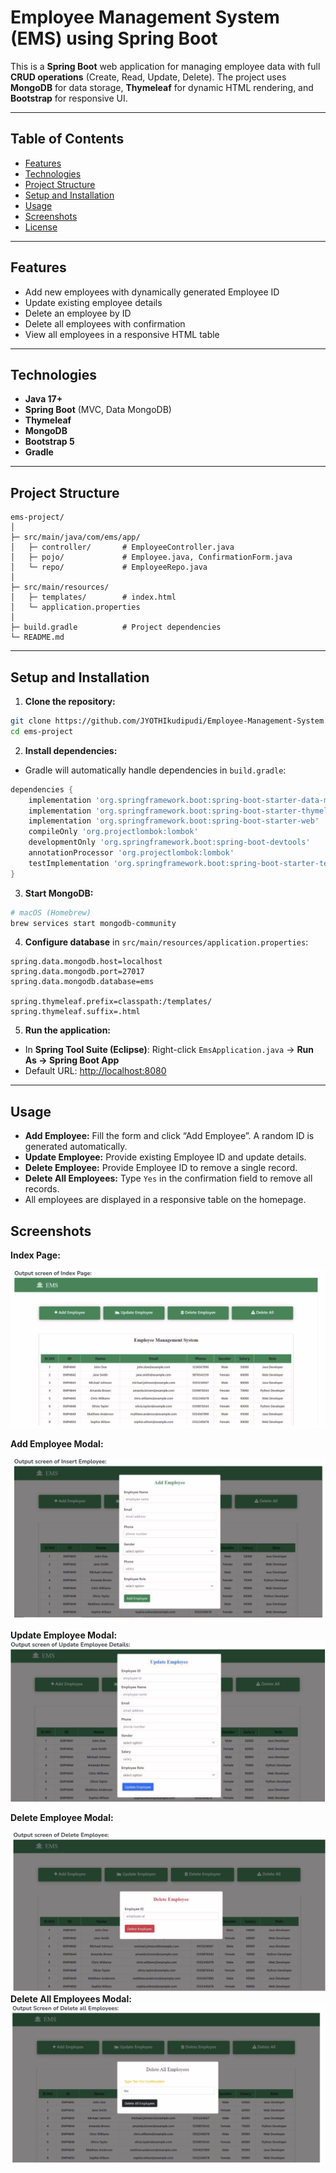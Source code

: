 
# Employee Management System (EMS) using Spring Boot

This is a **Spring Boot** web application for managing employee data with full **CRUD operations** (Create, Read, Update, Delete). The project uses **MongoDB** for data storage, **Thymeleaf** for dynamic HTML rendering, and **Bootstrap** for responsive UI.

---

## Table of Contents

* [Features](#features)
* [Technologies](#technologies)
* [Project Structure](#project-structure)
* [Setup and Installation](#setup-and-installation)
* [Usage](#usage)
* [Screenshots](#screenshots)
* [License](#license)

---

## Features

* Add new employees with dynamically generated Employee ID
* Update existing employee details
* Delete an employee by ID
* Delete all employees with confirmation
* View all employees in a responsive HTML table

---

## Technologies

* **Java 17+**
* **Spring Boot** (MVC, Data MongoDB)
* **Thymeleaf**
* **MongoDB**
* **Bootstrap 5**
* **Gradle**

---

## Project Structure

```
ems-project/
│
├─ src/main/java/com/ems/app/
│   ├─ controller/       # EmployeeController.java
│   ├─ pojo/             # Employee.java, ConfirmationForm.java
│   └─ repo/             # EmployeeRepo.java
│
├─ src/main/resources/
│   ├─ templates/        # index.html
│   └─ application.properties
│
├─ build.gradle          # Project dependencies
└─ README.md
```

---

## Setup and Installation

1. **Clone the repository:**

```bash
git clone https://github.com/JYOTHIkudipudi/Employee-Management-System.git
cd ems-project
```

2. **Install dependencies:**

* Gradle will automatically handle dependencies in `build.gradle`:

```gradle
dependencies {
    implementation 'org.springframework.boot:spring-boot-starter-data-mongodb'
    implementation 'org.springframework.boot:spring-boot-starter-thymeleaf'
    implementation 'org.springframework.boot:spring-boot-starter-web'
    compileOnly 'org.projectlombok:lombok'
    developmentOnly 'org.springframework.boot:spring-boot-devtools'
    annotationProcessor 'org.projectlombok:lombok'
    testImplementation 'org.springframework.boot:spring-boot-starter-test'
}
```

3. **Start MongoDB:**

```bash
# macOS (Homebrew)
brew services start mongodb-community
```

4. **Configure database** in `src/main/resources/application.properties`:

```properties
spring.data.mongodb.host=localhost
spring.data.mongodb.port=27017
spring.data.mongodb.database=ems

spring.thymeleaf.prefix=classpath:/templates/
spring.thymeleaf.suffix=.html
```

5. **Run the application:**

* In **Spring Tool Suite (Eclipse)**:
  Right-click `EmsApplication.java` → **Run As → Spring Boot App**
* Default URL: [http://localhost:8080](http://localhost:8080)

---

## Usage

* **Add Employee:** Fill the form and click “Add Employee”. A random ID is generated automatically.
* **Update Employee:** Provide existing Employee ID and update details.
* **Delete Employee:** Provide Employee ID to remove a single record.
* **Delete All Employees:** Type `Yes` in the confirmation field to remove all records.
* All employees are displayed in a responsive table on the homepage.


## Screenshots

**Index Page:**

![Index Page Screenshot](Images/IndexPage.png)

**Add Employee Modal:**

![Add Employee Screenshot](Images/InsertEmployee.png)

**Update Employee Modal:**
![Add Update Screenshot](Images/UpdateEmployee.png)

**Delete Employee Modal:**

![ Delete Employee Screenshot](Images/DeleteEmployee.png)
**Delete All Employees Modal:**
![Delete All Employee Screenshot](Images/DeleteAllEmployee.png)


